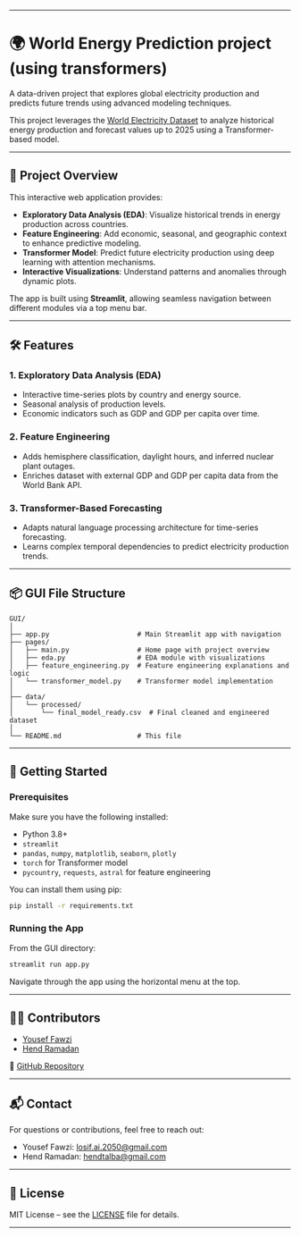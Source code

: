 
---
# 🌍 World Energy Prediction project (using transformers)

A data-driven project that explores global electricity production and predicts future trends using advanced modeling techniques.

This project leverages the [World Electricity Dataset](https://www.kaggle.com/datasets/sazidthe1/global-electricity-production) to analyze historical energy production and forecast values up to 2025 using a Transformer-based model.

---

## 🧩 Project Overview

This interactive web application provides:

- **Exploratory Data Analysis (EDA)**: Visualize historical trends in energy production across countries.
- **Feature Engineering**: Add economic, seasonal, and geographic context to enhance predictive modeling.
- **Transformer Model**: Predict future electricity production using deep learning with attention mechanisms.
- **Interactive Visualizations**: Understand patterns and anomalies through dynamic plots.

The app is built using **Streamlit**, allowing seamless navigation between different modules via a top menu bar.

---

## 🛠️ Features

### 1. Exploratory Data Analysis (EDA)
- Interactive time-series plots by country and energy source.
- Seasonal analysis of production levels.
- Economic indicators such as GDP and GDP per capita over time.

### 2. Feature Engineering
- Adds hemisphere classification, daylight hours, and inferred nuclear plant outages.
- Enriches dataset with external GDP and GDP per capita data from the World Bank API.

### 3. Transformer-Based Forecasting
- Adapts natural language processing architecture for time-series forecasting.
- Learns complex temporal dependencies to predict electricity production trends.

---

## 📦 GUI File Structure

```
GUI/
│
├── app.py                      # Main Streamlit app with navigation
├── pages/
│   ├── main.py                 # Home page with project overview
│   ├── eda.py                  # EDA module with visualizations
│   ├── feature_engineering.py  # Feature engineering explanations and logic
│   └── transformer_model.py    # Transformer model implementation
│
├── data/
│   └── processed/
│       └── final_model_ready.csv  # Final cleaned and engineered dataset
│
└── README.md                   # This file
```

---

## 🚀 Getting Started

### Prerequisites

Make sure you have the following installed:

- Python 3.8+
- `streamlit`
- `pandas`, `numpy`, `matplotlib`, `seaborn`, `plotly`
- `torch` for Transformer model
- `pycountry`, `requests`, `astral` for feature engineering

You can install them using pip:

```bash
pip install -r requirements.txt
```

### Running the App

From the GUI directory:

```bash
streamlit run app.py
```

Navigate through the app using the horizontal menu at the top.

---

## 🧑‍💻 Contributors

- [Yousef Fawzi](mailto:losif.ai.2050@gmail.com)
- [Hend Ramadan](mailto:hendtalba@gmail.com)

🔗 [GitHub Repository](https://github.com/Losif01/World-Energy)

---

## 📬 Contact

For questions or contributions, feel free to reach out:

- Yousef Fawzi: [losif.ai.2050@gmail.com](mailto:losif.ai.2050@gmail.com)
- Hend Ramadan: [hendtalba@gmail.com](mailto:hendtalba@gmail.com)

---

## 📄 License

MIT License – see the [LICENSE](LICENSE) file for details.

---